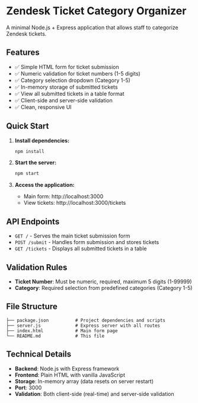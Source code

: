 # Zendesk Ticket Category Organizer

A minimal Node.js + Express application that allows staff to categorize Zendesk tickets.

## Features

- ✅ Simple HTML form for ticket submission
- ✅ Numeric validation for ticket numbers (1-5 digits)
- ✅ Category selection dropdown (Category 1-5)
- ✅ In-memory storage of submitted tickets
- ✅ View all submitted tickets in a table format
- ✅ Client-side and server-side validation
- ✅ Clean, responsive UI

## Quick Start

1. **Install dependencies:**
   ```bash
   npm install
   ```

2. **Start the server:**
   ```bash
   npm start
   ```

3. **Access the application:**
   - Main form: http://localhost:3000
   - View tickets: http://localhost:3000/tickets

## API Endpoints

- `GET /` - Serves the main ticket submission form
- `POST /submit` - Handles form submission and stores tickets
- `GET /tickets` - Displays all submitted tickets in a table

## Validation Rules

- **Ticket Number**: Must be numeric, required, maximum 5 digits (1-99999)
- **Category**: Required selection from predefined categories (Category 1-5)

## File Structure

```
├── package.json          # Project dependencies and scripts
├── server.js             # Express server with all routes
├── index.html            # Main form page
└── README.md             # This file
```

## Technical Details

- **Backend**: Node.js with Express framework
- **Frontend**: Plain HTML with vanilla JavaScript
- **Storage**: In-memory array (data resets on server restart)
- **Port**: 3000
- **Validation**: Both client-side (real-time) and server-side validation
